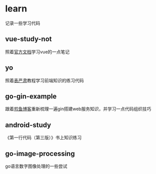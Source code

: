 # learn
记录一些学习代码

## vue-study-not
照着[官方文档](https://cn.vuejs.org)学习vue的一点笔记

## yo
照着[表严肃](https://biaoyansu.com)教程学习前端知识的练习代码

## go-gin-example
跟着[煎鱼博客](https://eddycjy.com/posts/go/gin/2018-02-10-install)重新梳理一遍gin搭建web服务知识，并学习一点代码组织技巧

## android-study
《第一行代码（第三版）》书上知识练习

## go-image-processing
go语言数字图像处理的一些尝试
